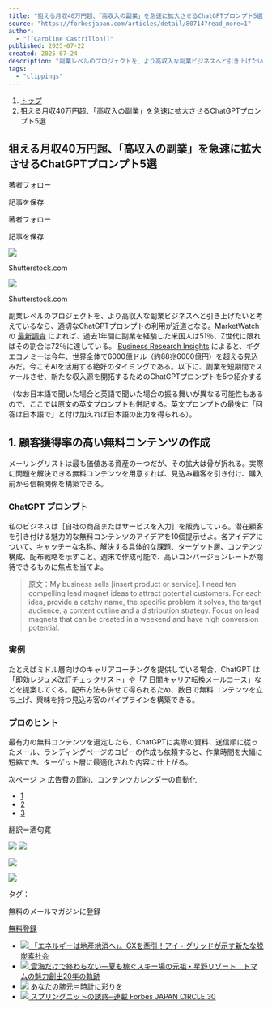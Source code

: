 ```yaml
---
title: "狙える月収40万円超、「高収入の副業」を急速に拡大させるChatGPTプロンプト5選 | Forbes JAPAN 公式サイト（フォーブス ジャパン）"
source: "https://forbesjapan.com/articles/detail/80714?read_more=1"
author:
  - "[[Caroline Castrillon]]"
published: 2025-07-22
created: 2025-07-24
description: "副業レベルのプロジェクトを、より高収入な副業ビジネスへと引き上げたいと考えているなら、適切なChatGPTプロンプトの利用が近道となる。MarketWatchの最新調査によれば、過去1年間に副業を経験した米国人は51％、Z世代に限ればその割..."
tags:
  - "clippings"
---
```

1. [トップ](https://forbesjapan.com/)
2. 狙える月収40万円超、「高収入の副業」を急速に拡大させるChatGPTプロンプト5選

## 狙える月収40万円超、「高収入の副業」を急速に拡大させるChatGPTプロンプト5選

著者フォロー

記事を保存

著者フォロー

記事を保存

![](https://images.forbesjapan.com/media/article/80714/images/main_image_c1cd1394f830dcc98f1adc52ecd098e5016c1766.jpg?w=1200)

Shutterstock.com

![](https://images.forbesjapan.com/media/article/80714/images/main_image_c1cd1394f830dcc98f1adc52ecd098e5016c1766.jpg?w=800)

Shutterstock.com

副業レベルのプロジェクトを、より高収入な副業ビジネスへと引き上げたいと考えているなら、適切なChatGPTプロンプトの利用が近道となる。MarketWatchの [最新調査](https://www.marketwatch.com/financial-guides/banking/side-hustles/) によれば、過去1年間に副業を経験した米国人は51％、Z世代に限ればその割合は72％に達している。 [Business Research Insights](https://www.businessresearchinsights.com/market-reports/gig-economy-market-102503) によると、ギグエコノミーは今年、世界全体で6000億ドル（約88兆6000億円）を超える見込みだ。今こそAIを活用する絶好のタイミングである。以下に、副業を短期間でスケールさせ、新たな収入源を開拓するためのChatGPTプロンプトを5つ紹介する

（なお日本語で聞いた場合と英語で聞いた場合の振る舞いが異なる可能性もあるので、ここでは原文の英文プロンプトも併記する。英文プロンプトの最後に「回答は日本語で」と付け加えれば日本語の出力を得られる）。

## 1\. 顧客獲得率の高い無料コンテンツの作成

メーリングリストは最も価値ある資産の一つだが、その拡大は骨が折れる。実際に問題を解決できる無料コンテンツを用意すれば、見込み顧客を引き付け、購入前から信頼関係を構築できる。

### ChatGPT プロンプト

私のビジネスは［自社の商品またはサービスを入力］を販売している。潜在顧客を引き付ける魅力的な無料コンテンツのアイデアを10個提示せよ。各アイデアについて、キャッチーな名称、解決する具体的な課題、ターゲット層、コンテンツ構成、配布戦略を示すこと。週末で作成可能で、高いコンバージョンレートが期待できるものに焦点を当てよ。

> 原文：My business sells \[insert product or service\]. I need ten compelling lead magnet ideas to attract potential customers. For each idea, provide a catchy name, the specific problem it solves, the target audience, a content outline and a distribution strategy. Focus on lead magnets that can be created in a weekend and have high conversion potential.

### 実例

たとえばミドル層向けのキャリアコーチングを提供している場合、ChatGPT は「即効レジュメ改訂チェックリスト」や「7 日間キャリア転換メールコース」などを提案してくる。配布方法も併せて得られるため、数日で無料コンテンツを立ち上げ、興味を持つ見込み客のパイプラインを構築できる。

### プロのヒント

最有力の無料コンテンツを選定したら、ChatGPTに実際の資料、送信順に従ったメール、ランディングページのコピーの作成も依頼すると、作業時間を大幅に短縮でき、ターゲット層に最適化された内容に仕上がる。

[次ページ ＞ 広告費の節約、コンテンツカレンダーの自動化](https://forbesjapan.com/articles/detail/80714/page2)

- [1](https://forbesjapan.com/articles/detail/80714)
- [2](https://forbesjapan.com/articles/detail/80714/page2)
- [3](https://forbesjapan.com/articles/detail/80714/page3)

翻訳＝酒匂寛

![](https://static.forbesjapan.com/asset/frontend/img/top/bg_top_magazine_pc.png) ![](https://static.forbesjapan.com/asset/frontend/img/top/bg_top_magazine_sp.png)

[![](https://images.forbesjapan.com/media/magazine/193/images/image_67ce7de64b6e6a35988f0e52a4ea4b66e97dce1e.jpg?w=120)](https://www.amazon.co.jp/Forbes-JAPAN-%E3%83%95%E3%82%A9%E3%83%BC%E3%83%96%E3%82%B9%E3%82%B8%E3%83%A3%E3%83%91%E3%83%B3-2025%E5%B9%B4-08/dp/B0F8P8MMTX)

[![](https://images.forbesjapan.com/media/magazine/193/images/image_67ce7de64b6e6a35988f0e52a4ea4b66e97dce1e.jpg?w=120)](https://www.amazon.co.jp/Forbes-JAPAN-%E3%83%95%E3%82%A9%E3%83%BC%E3%83%96%E3%82%B9%E3%82%B8%E3%83%A3%E3%83%91%E3%83%B3-2025%E5%B9%B4-08/dp/B0F8P8MMTX)

タグ：

無料のメールマガジンに登録

[無料登録](https://forbesjapan.com/auth/register?r=https%3A%2F%2Fforbesjapan.com%2Farticles%2Fdetail%2F80714%3Fread_more%3D1&module=article_mailmagazine)

- [![](https://images.forbesjapan.com/media/article/79989/images/main_image_97085a0052c4b8b956e3e7bacf572ca4e60d3fdc.jpg?w=180)
	「エネルギーは地産地消へ」。GXを牽引！アイ・グリッドが示す新たな脱炭素社会
	](https://forbesjapan.com/articles/detail/79989?module=article_bs)
- [![](https://images.forbesjapan.com/media/article/79924/images/main_image_7591facb5f0905a6d5d46761a83ff5f8a036b5e2.jpg?w=180)
	雲海だけで終わらない—夏も稼ぐスキー場の元祖・星野リゾート　トマムの魅力創出20年の軌跡
	](https://forbesjapan.com/articles/detail/79924?module=article_bs)
- [![](https://images.forbesjapan.com/media/article/80451/images/main_image_4845c788272a8b12e0d2b4a82ff3ecec9fec4d46.jpg?w=180)
	あなたの腕元＝時計に彩りを
	](https://forbesjapan.com/articles/detail/80451?module=article_bs)
- [![](https://images.forbesjapan.com/media/article/79036/images/main_image_e6378a17e2f592bc289dcafd29247a90fdf069d3.jpg?w=180)
	スプリングニットの誘惑─連載 Forbes JAPAN CIRCLE 30
	](https://forbesjapan.com/articles/detail/79036?module=article_bs)